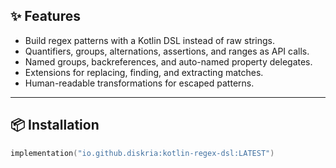 ## ✨ Features
- Build regex patterns with a Kotlin DSL instead of raw strings.
- Quantifiers, groups, alternations, assertions, and ranges as API calls.
- Named groups, backreferences, and auto-named property delegates.
- Extensions for replacing, finding, and extracting matches.
- Human-readable transformations for escaped patterns.

---

## 📦 Installation

```kotlin
implementation("io.github.diskria:kotlin-regex-dsl:LATEST")
```
